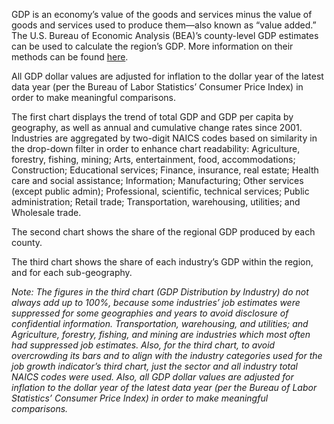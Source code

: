 GDP is an economy’s value of the goods and services minus the value of goods and services used to produce them—also known as “value added.” The U.S. Bureau of Economic Analysis (BEA)’s county-level GDP estimates can be used to calculate the region’s GDP. More information on their methods can be found [here](https://apps.bea.gov/scb/issues/2020/03-march/0320-county-level-gdp.htm).

All GDP dollar values are adjusted for inflation to the dollar year of the latest data year (per the Bureau of Labor Statistics’ Consumer Price Index) in order to make meaningful comparisons.

The first chart displays the trend of total GDP and GDP per capita by geography, as well as annual and cumulative change rates since 2001. Industries are aggregated by two-digit NAICS codes based on similarity in the drop-down filter in order to enhance chart readability: Agriculture, forestry, fishing, mining; Arts, entertainment, food, accommodations; Construction; Educational services; Finance, insurance, real estate; Health care and social assistance; Information; Manufacturing; Other services (except public admin); Professional, scientific, technical services; Public administration; Retail trade; Transportation, warehousing, utilities; and Wholesale trade.

The second chart shows the share of the regional GDP produced by each county.

The third chart shows the share of each industry’s GDP within the region, and for each sub-geography. 

*Note: The figures in the third chart (GDP Distribution by Industry) do not always add up to 100%, because some industries’ job estimates were suppressed for some geographies and years to avoid disclosure of confidential information. Transportation, warehousing, and utilities; and Agriculture, forestry, fishing, and mining are industries which most often had suppressed job estimates. Also, for the third chart, to avoid overcrowding its bars and to align with the industry categories used for the job growth indicator’s third chart, just the sector and all industry total NAICS codes were used. Also, all GDP dollar values are adjusted for inflation to the dollar year of the latest data year (per the Bureau of Labor Statistics’ Consumer Price Index) in order to make meaningful comparisons.*